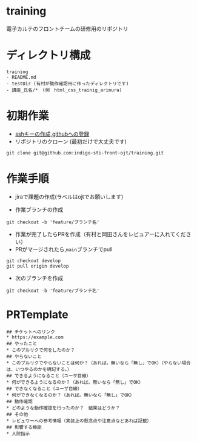 # training
電子カルテのフロントチームの研修用のリポジトリ

# ディレクトリ構成

```
training
- README.md
- testDir (有村が動作確認用に作ったディレクトリです)
- 講座_氏名/*　(例　html_css_trainig_arimura)
```

# 初期作業
* [sshキーの作成,githubへの登録](https://qiita.com/shiro01/items/e886aa1e4beb404f9038#%E8%A8%AD%E5%AE%9A%E6%89%8B%E9%A0%86)
* リポジトリのクローン (最初だけで大丈夫です)
```
git clone git@github.com:indigo-sti-front-ojt/training.git
```

# 作業手順
* jiraで課題の作成(ラベルはojtでお願いします)

* 作業ブランチの作成　
```
git checkout -b 'feature/ブランチ名'
```
* 作業が完了したらPRを作成（有村と岡田さんをレビュアーに入れてください）
* PRがマージされたら,`main`ブランチでpull
```
git checkout develop
git pull origin develop
```
* 次のブランチを作成　
```
git checkout -b 'feature/ブランチ名'
```

# PRTemplate
```
## チケットへのリンク
* https://example.com
## やったこと
* このプルリクで何をしたのか？
## やらないこと
* このプルリクでやらないことは何か？（あれば。無いなら「無し」でOK）（やらない場合は、いつやるのかを明記する。）
## できるようになること（ユーザ目線）
* 何ができるようになるのか？（あれば。無いなら「無し」でOK）
## できなくなること（ユーザ目線）
* 何ができなくなるのか？（あれば。無いなら「無し」でOK）
## 動作確認
* どのような動作確認を行ったのか？　結果はどうか？
## その他
* レビュワーへの参考情報（実装上の懸念点や注意点などあれば記載）
## 影響する機能
* 入院指示
```
